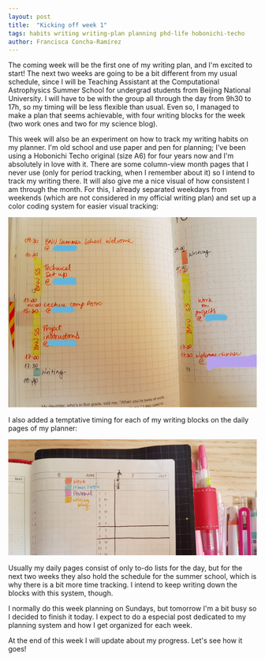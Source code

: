 ```yaml
---
layout: post
title:  "Kicking off week 1"
tags: habits writing writing-plan planning phd-life hobonichi-techo
author: Francisca Concha-Ramírez
---
```


The coming week will be the first one of my writing plan, and I'm excited to start! The next two weeks are going to be a bit different from my usual schedule, since I will be Teaching Assistant at the Computational Astrophysics Summer School for undergrad students from Beijing National University. I will have to be with the group all through the day from 9h30 to 17h, so my timing will be less flexible than usual. Even so, I managed to make a plan that seems achievable, with four writing blocks for the week (two work ones and two for my science blog).

This week will also be an experiment on how to track my writing habits on my planner. I'm old school and use paper and pen for planning; I've been using a Hobonichi Techo original (size A6) for four years now and I'm absolutely in love with it. There are some column-view month pages that I never use (only for period tracking, when I remember about it) so I intend to track my writing there. It will also give me a nice visual of how consistent I am through the month. For this, I already separated weekdays from weekends (which are not considered in my official writing plan) and set up a color coding system for easier visual tracking:

![Weekly tracking](https://github.com/franciscaconcha/franciscaconcha.github.io/blob/master/images/blog/2018-07-07%2018.03.46.jpg?raw=true "Weekly tracking")


I also added a temptative timing for each of my writing blocks on the daily pages of my planner:

![Writing blocks](https://github.com/franciscaconcha/franciscaconcha.github.io/blob/master/images/blog/2018-07-07%2017.57.00.jpg?raw=true "Writing blocks")

Usually my daily pages consist of only to-do lists for the day, but for the next two weeks they also hold the schedule for the summer school, which is why there is a bit more time tracking. I intend to keep writing down the blocks with this system, though.

I normally do this week planning on Sundays, but tomorrow I'm a bit busy so I decided to finish it today. I expect to do a especial post dedicated to my planning system and how I get organized for each week.

At the end of this week I will update about my progress. Let's see how it goes!


